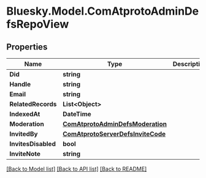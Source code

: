 # Bluesky.Model.ComAtprotoAdminDefsRepoView

## Properties

Name | Type | Description | Notes
------------ | ------------- | ------------- | -------------
**Did** | **string** |  | 
**Handle** | **string** |  | 
**Email** | **string** |  | [optional] 
**RelatedRecords** | **List&lt;Object&gt;** |  | 
**IndexedAt** | **DateTime** |  | 
**Moderation** | [**ComAtprotoAdminDefsModeration**](ComAtprotoAdminDefsModeration.md) |  | 
**InvitedBy** | [**ComAtprotoServerDefsInviteCode**](ComAtprotoServerDefsInviteCode.md) |  | [optional] 
**InvitesDisabled** | **bool** |  | [optional] 
**InviteNote** | **string** |  | [optional] 

[[Back to Model list]](../README.md#documentation-for-models) [[Back to API list]](../README.md#documentation-for-api-endpoints) [[Back to README]](../README.md)

